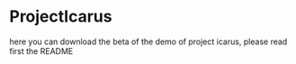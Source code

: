 # ProjectIcarus
here you can download the beta of the demo of project icarus, please read first the README
